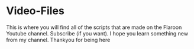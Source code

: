 # Video-Files


This is where you will find all of the scripts that are made  on the Flaroon Youtube channel. Subscribe (if you want). I hope you learn something new from my channel. Thankyou for being here

